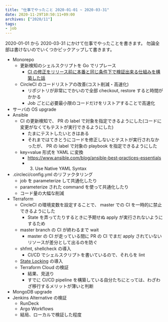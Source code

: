 ```yaml
---
title: "仕事でやったこと 2020-01-01 ~ 2020-03-31"
date: 2020-11-29T10:50:11+09:00
archives: ["2020/11"]
tags:
- job
---
```


2020-01-01 から 2020-03-31 にかけて仕事でやったことを書きます。
勿論全部は書けないのでいくつかピックアップして書きます。

* Monorepo
  * 更新検知のシェルスクリプトを Go でリプレース
    * [CI の修正をリリース前に本番と同じ条件下で検証出来る仕組みを構築した話](https://blog.studysapuri.jp/entry/2020/04/06/080000)
  * CircleCI のコードリストアの改善(コスト削減・高速化)
    * リポジトリが非常にでかいので全部 checkout, restore すると時間がかかる
    * Job ごとに必要最小限のコードだけをリストアすることで高速化
* サーバの OS upgrade
* Ansible
  * CI の更新検知で、 PR の label で対象を指定できるようにした(コードに変更がなくてもテストが実行できるようにした)
    * たまにテストしたいときはある
    * それまではてきとうにコードを修正しないとテストが実行されなかったが、 PR の label で対象の playbook を指定できるようにした
  * key=value 形式を YAML に変換
    * https://www.ansible.com/blog/ansible-best-practices-essentials
    * 3. Use Native YAML Syntax
* .circleci/config.yml のリファクタリング
  * job を parameterize して共通化したり
  * parameterize された command を使って共通化したり
  * コード量の大幅な削減
* Terraform
  * CircleCI の環境変数を設定することで、 master での CI を一時的に禁止できるようにした
    * State を弄ってたりするときに予期せぬ apply が実行されないようにするため
  * master branch の CI が終わるまで wait
    * master の CI が走っている間に PR の CI でまだ apply されていないリソースが差分として出るのを防ぐ
  * shfmt, shellcheck の導入
    * CI/CD でシェルスクリプトを書いているので、それらを lint
  * [State Locking](https://www.terraform.io/docs/state/locking.html) の導入
  * Terraform Cloud の検証
    * 結果、見送り
    * すでに CI/CD pipeline を構築している自分たちにとっては、わざわざ移行するメリットが薄いと判断
* MongoDB upgrade
* Jenkins Alternative の検証
  * RunDeck
  * Argo Workflows
  * 結局、ローカルで検証した程度

